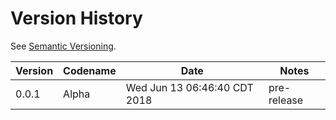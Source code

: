 # Version History

See [Semantic Versioning](http://semver.org/spec/v2.0.0.html).

|Version|Codename|Date|Notes|
|---|---|---|---|
|0.0.1|Alpha|Wed Jun 13 06:46:40 CDT 2018|pre-release|
